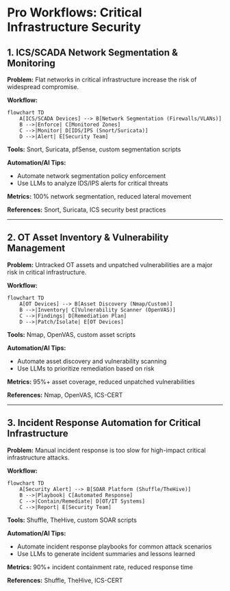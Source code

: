 # Pro Workflows: Critical Infrastructure Security

## 1. ICS/SCADA Network Segmentation & Monitoring
**Problem:** Flat networks in critical infrastructure increase the risk of widespread compromise.

**Workflow:**
```mermaid
flowchart TD
    A[ICS/SCADA Devices] --> B[Network Segmentation (Firewalls/VLANs)]
    B -->|Enforce| C[Monitored Zones]
    C -->|Monitor| D[IDS/IPS (Snort/Suricata)]
    D -->|Alert| E[Security Team]
```
**Tools:** Snort, Suricata, pfSense, custom segmentation scripts

**Automation/AI Tips:**
- Automate network segmentation policy enforcement
- Use LLMs to analyze IDS/IPS alerts for critical threats

**Metrics:** 100% network segmentation, reduced lateral movement

**References:** Snort, Suricata, ICS security best practices

---

## 2. OT Asset Inventory & Vulnerability Management
**Problem:** Untracked OT assets and unpatched vulnerabilities are a major risk in critical infrastructure.

**Workflow:**
```mermaid
flowchart TD
    A[OT Devices] --> B[Asset Discovery (Nmap/Custom)]
    B -->|Inventory| C[Vulnerability Scanner (OpenVAS)]
    C -->|Findings| D[Remediation Plan]
    D -->|Patch/Isolate| E[OT Devices]
```
**Tools:** Nmap, OpenVAS, custom asset scripts

**Automation/AI Tips:**
- Automate asset discovery and vulnerability scanning
- Use LLMs to prioritize remediation based on risk

**Metrics:** 95%+ asset coverage, reduced unpatched vulnerabilities

**References:** Nmap, OpenVAS, ICS-CERT

---

## 3. Incident Response Automation for Critical Infrastructure
**Problem:** Manual incident response is too slow for high-impact critical infrastructure attacks.

**Workflow:**
```mermaid
flowchart TD
    A[Security Alert] --> B[SOAR Platform (Shuffle/TheHive)]
    B -->|Playbook| C[Automated Response]
    C -->|Contain/Remediate| D[OT/IT Systems]
    C -->|Report| E[Security Team]
```
**Tools:** Shuffle, TheHive, custom SOAR scripts

**Automation/AI Tips:**
- Automate incident response playbooks for common attack scenarios
- Use LLMs to generate incident summaries and lessons learned

**Metrics:** 90%+ incident containment rate, reduced response time

**References:** Shuffle, TheHive, ICS-CERT 